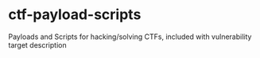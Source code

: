 # ctf-payload-scripts
Payloads and Scripts for hacking/solving CTFs, included with vulnerability target description
